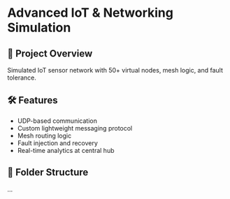 # Advanced IoT & Networking Simulation
## 🚀 Project Overview
Simulated IoT sensor network with 50+ virtual nodes, mesh logic, and fault tolerance.

## 🛠️ Features
- UDP-based communication
- Custom lightweight messaging protocol
- Mesh routing logic
- Fault injection and recovery
- Real-time analytics at central hub

## 📁 Folder Structure
...
